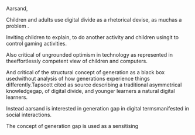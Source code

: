 Aarsand,

Children and adults use digital divide as a rhetorical devise, as muchas a problem .

Inviting children to explain, to do another activity and children usingit to control gaming activities.

Also critical of ungrounded optimism in technology as represented in theeffortlessly competent view of children and computers.

And critical of the structural concept of generation as a black box usedwithout analysis of how generations experience things differently.Tapscott cited as source describing a traditional asymmetrical knowledgegap, of digital divide, and younger learners a natural digital learners.

Instead aarsand is interested in generation gap in digital termsmanifested in social interactions.

The concept of generation gap is used as a sensitising